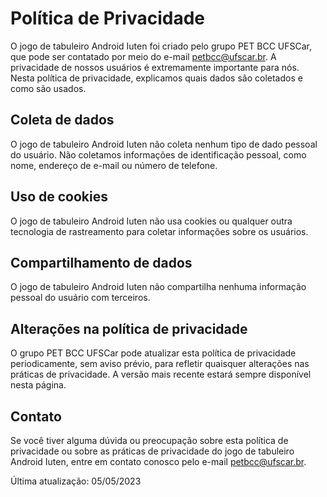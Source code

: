 # Política de Privacidade

O jogo de tabuleiro Android Iuten foi criado pelo grupo PET BCC UFSCar, que pode ser contatado por meio do e-mail petbcc@ufscar.br. A privacidade de nossos usuários é extremamente importante para nós. Nesta política de privacidade, explicamos quais dados são coletados e como são usados.


## Coleta de dados

O jogo de tabuleiro Android Iuten não coleta nenhum tipo de dado pessoal do usuário. Não coletamos informações de identificação pessoal, como nome, endereço de e-mail ou número de telefone.

## Uso de cookies

O jogo de tabuleiro Android Iuten não usa cookies ou qualquer outra tecnologia de rastreamento para coletar informações sobre os usuários.

## Compartilhamento de dados

O jogo de tabuleiro Android Iuten não compartilha nenhuma informação pessoal do usuário com terceiros.

## Alterações na política de privacidade

O grupo PET BCC UFSCar pode atualizar esta política de privacidade periodicamente, sem aviso prévio, para refletir quaisquer alterações nas práticas de privacidade. A versão mais recente estará sempre disponível nesta página.

## Contato

Se você tiver alguma dúvida ou preocupação sobre esta política de privacidade ou sobre as práticas de privacidade do jogo de tabuleiro Android Iuten, entre em contato conosco pelo e-mail petbcc@ufscar.br.

Última atualização: 05/05/2023